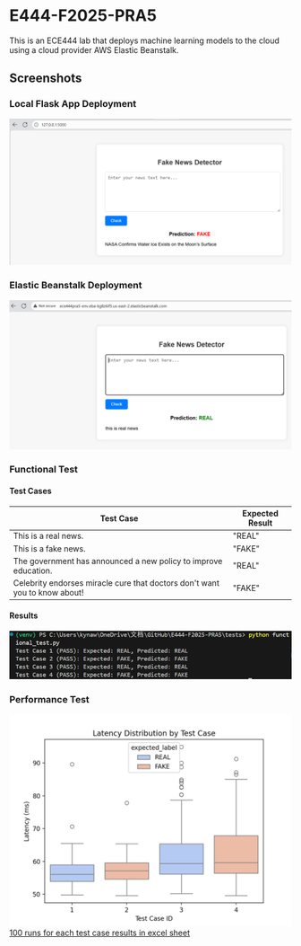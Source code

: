 # E444-F2025-PRA5
This is an ECE444 lab that deploys machine learning models to the cloud using a cloud provider AWS Elastic Beanstalk.

## Screenshots
### Local Flask App Deployment
!['local deployment of flask app'](/screenshots/local_deployment.png)

### Elastic Beanstalk Deployment
!['eb deployment of flask app'](/screenshots/eb_deployment.png)

### Functional Test
#### Test Cases
| Test Case | Expected Result |
|-----------|-----------------|
|This is a real news. | "REAL" |
|This is a fake news. | "FAKE" |
|The government has announced a new policy to improve education. | "REAL" |
|Celebrity endorses miracle cure that doctors don't want you to know about! | "FAKE" |
#### Results
!['functional test results'](/screenshots/functional_test_results.png)

### Performance Test
!['performance test box plot'](/tests/latency_boxplot.png)
[100 runs for each test case results in excel sheet](/tests/performance_test_results.csv)